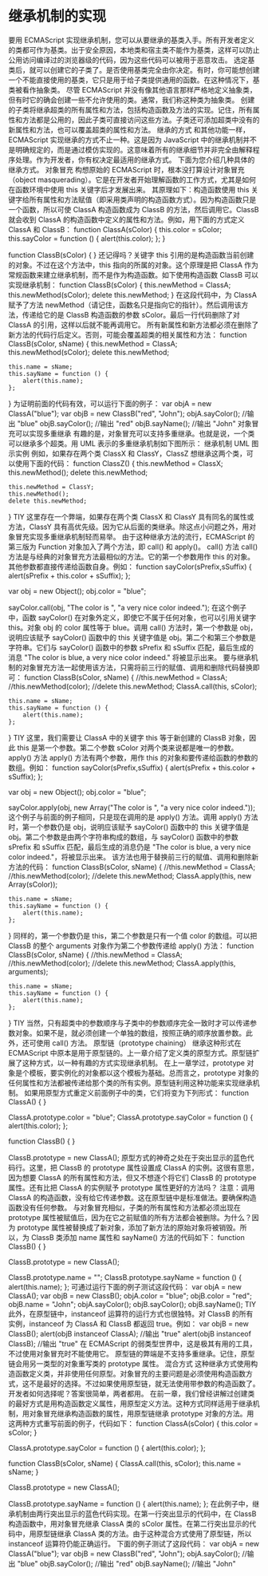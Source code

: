# 继承机制的实现
要用 ECMAScript 实现继承机制，您可以从要继承的基类入手。所有开发者定义的类都可作为基类。出于安全原因，本地类和宿主类不能作为基类，这样可以防止公用访问编译过的浏览器级的代码，因为这些代码可以被用于恶意攻击。
选定基类后，就可以创建它的子类了。是否使用基类完全由你决定。有时，你可能想创建一个不能直接使用的基类，它只是用于给子类提供通用的函数。在这种情况下，基类被看作抽象类。
尽管 ECMAScript 并没有像其他语言那样严格地定义抽象类，但有时它的确会创建一些不允许使用的类。通常，我们称这种类为抽象类。
创建的子类将继承超类的所有属性和方法，包括构造函数及方法的实现。记住，所有属性和方法都是公用的，因此子类可直接访问这些方法。子类还可添加超类中没有的新属性和方法，也可以覆盖超类的属性和方法。
继承的方式
和其他功能一样，ECMAScript 实现继承的方式不止一种。这是因为 JavaScript 中的继承机制并不是明确规定的，而是通过模仿实现的。这意味着所有的继承细节并非完全由解释程序处理。作为开发者，你有权决定最适用的继承方式。
下面为您介绍几种具体的继承方式。
对象冒充
构想原始的 ECMAScript 时，根本没打算设计对象冒充（object masquerading）。它是在开发者开始理解函数的工作方式，尤其是如何在函数环境中使用 this 关键字后才发展出来。
其原理如下：构造函数使用 this 关键字给所有属性和方法赋值（即采用类声明的构造函数方式）。因为构造函数只是一个函数，所以可使 ClassA 构造函数成为 ClassB 的方法，然后调用它。ClassB 就会收到 ClassA 的构造函数中定义的属性和方法。例如，用下面的方式定义 ClassA 和 ClassB：
function ClassA(sColor) {
    this.color = sColor;
    this.sayColor = function () {
        alert(this.color);
    };
}

function ClassB(sColor) {
}
还记得吗？关键字 this 引用的是构造函数当前创建的对象。不过在这个方法中，this 指向的所属的对象。这个原理是把 ClassA 作为常规函数来建立继承机制，而不是作为构造函数。如下使用构造函数 ClassB 可以实现继承机制：
function ClassB(sColor) {
    this.newMethod = ClassA;
    this.newMethod(sColor);
    delete this.newMethod;
}
在这段代码中，为 ClassA 赋予了方法 newMethod（请记住，函数名只是指向它的指针）。然后调用该方法，传递给它的是 ClassB 构造函数的参数 sColor。最后一行代码删除了对 ClassA 的引用，这样以后就不能再调用它。
所有新属性和新方法都必须在删除了新方法的代码行后定义。否则，可能会覆盖超类的相关属性和方法：
function ClassB(sColor, sName) {
    this.newMethod = ClassA;
    this.newMethod(sColor);
    delete this.newMethod;

    this.name = sName;
    this.sayName = function () {
        alert(this.name);
    };
}
为证明前面的代码有效，可以运行下面的例子：
var objA = new ClassA("blue");
var objB = new ClassB("red", "John");
objA.sayColor();	//输出 "blue"
objB.sayColor();	//输出 "red"
objB.sayName();		//输出 "John"
对象冒充可以实现多重继承
有趣的是，对象冒充可以支持多重继承。也就是说，一个类可以继承多个超类。用 UML 表示的多重继承机制如下图所示：
继承机制 UML 图示实例
例如，如果存在两个类 ClassX 和 ClassY，ClassZ 想继承这两个类，可以使用下面的代码：
function ClassZ() {
    this.newMethod = ClassX;
    this.newMethod();
    delete this.newMethod;

    this.newMethod = ClassY;
    this.newMethod();
    delete this.newMethod;
}
TIY
这里存在一个弊端，如果存在两个类 ClassX 和 ClassY 具有同名的属性或方法，ClassY 具有高优先级。因为它从后面的类继承。除这点小问题之外，用对象冒充实现多重继承机制轻而易举。
由于这种继承方法的流行，ECMAScript 的第三版为 Function 对象加入了两个方法，即 call() 和 apply()。
call() 方法
call() 方法是与经典的对象冒充方法最相似的方法。它的第一个参数用作 this 的对象。其他参数都直接传递给函数自身。例如：
function sayColor(sPrefix,sSuffix) {
    alert(sPrefix + this.color + sSuffix);
};

var obj = new Object();
obj.color = "blue";

sayColor.call(obj, "The color is ", "a very nice color indeed.");
在这个例子中，函数 sayColor() 在对象外定义，即使它不属于任何对象，也可以引用关键字 this。对象 obj 的 color 属性等于 blue。调用 call() 方法时，第一个参数是 obj，说明应该赋予 sayColor() 函数中的 this 关键字值是 obj。第二个和第三个参数是字符串。它们与 sayColor() 函数中的参数 sPrefix 和 sSuffix 匹配，最后生成的消息 "The color is blue, a very nice color indeed." 将被显示出来。
要与继承机制的对象冒充方法一起使用该方法，只需将前三行的赋值、调用和删除代码替换即可：
function ClassB(sColor, sName) {
    //this.newMethod = ClassA;
    //this.newMethod(color);
    //delete this.newMethod;
    ClassA.call(this, sColor);

    this.name = sName;
    this.sayName = function () {
        alert(this.name);
    };
}
TIY
这里，我们需要让 ClassA 中的关键字 this 等于新创建的 ClassB 对象，因此 this 是第一个参数。第二个参数 sColor 对两个类来说都是唯一的参数。
apply() 方法
apply() 方法有两个参数，用作 this 的对象和要传递给函数的参数的数组。例如：
function sayColor(sPrefix,sSuffix) {
    alert(sPrefix + this.color + sSuffix);
};

var obj = new Object();
obj.color = "blue";

sayColor.apply(obj, new Array("The color is ", "a very nice color indeed."));
这个例子与前面的例子相同，只是现在调用的是 apply() 方法。调用 apply() 方法时，第一个参数仍是 obj，说明应该赋予 sayColor() 函数中的 this 关键字值是 obj。第二个参数是由两个字符串构成的数组，与 sayColor() 函数中的参数 sPrefix 和 sSuffix 匹配，最后生成的消息仍是 "The color is blue, a very nice color indeed."，将被显示出来。
该方法也用于替换前三行的赋值、调用和删除新方法的代码：
function ClassB(sColor, sName) {
    //this.newMethod = ClassA;
    //this.newMethod(color);
    //delete this.newMethod;
    ClassA.apply(this, new Array(sColor));

    this.name = sName;
    this.sayName = function () {
        alert(this.name);
    };
}
同样的，第一个参数仍是 this，第二个参数是只有一个值 color 的数组。可以把 ClassB 的整个 arguments 对象作为第二个参数传递给 apply() 方法：
function ClassB(sColor, sName) {
    //this.newMethod = ClassA;
    //this.newMethod(color);
    //delete this.newMethod;
    ClassA.apply(this, arguments);

    this.name = sName;
    this.sayName = function () {
        alert(this.name);
    };
}
TIY
当然，只有超类中的参数顺序与子类中的参数顺序完全一致时才可以传递参数对象。如果不是，就必须创建一个单独的数组，按照正确的顺序放置参数。此外，还可使用 call() 方法。
原型链（prototype chaining）
继承这种形式在 ECMAScript 中原本是用于原型链的。上一章介绍了定义类的原型方式。原型链扩展了这种方式，以一种有趣的方式实现继承机制。
在上一章学过，prototype 对象是个模板，要实例化的对象都以这个模板为基础。总而言之，prototype 对象的任何属性和方法都被传递给那个类的所有实例。原型链利用这种功能来实现继承机制。
如果用原型方式重定义前面例子中的类，它们将变为下列形式：
function ClassA() {
}

ClassA.prototype.color = "blue";
ClassA.prototype.sayColor = function () {
    alert(this.color);
};

function ClassB() {
}

ClassB.prototype = new ClassA();
原型方式的神奇之处在于突出显示的蓝色代码行。这里，把 ClassB 的 prototype 属性设置成 ClassA 的实例。这很有意思，因为想要 ClassA 的所有属性和方法，但又不想逐个将它们 ClassB 的 prototype 属性。还有比把 ClassA 的实例赋予 prototype 属性更好的方法吗？
注意：调用 ClassA 的构造函数，没有给它传递参数。这在原型链中是标准做法。要确保构造函数没有任何参数。
与对象冒充相似，子类的所有属性和方法都必须出现在 prototype 属性被赋值后，因为在它之前赋值的所有方法都会被删除。为什么？因为 prototype 属性被替换成了新对象，添加了新方法的原始对象将被销毁。所以，为 ClassB 类添加 name 属性和 sayName() 方法的代码如下：
function ClassB() {
}

ClassB.prototype = new ClassA();

ClassB.prototype.name = "";
ClassB.prototype.sayName = function () {
    alert(this.name);
};
可通过运行下面的例子测试这段代码：
var objA = new ClassA();
var objB = new ClassB();
objA.color = "blue";
objB.color = "red";
objB.name = "John";
objA.sayColor();
objB.sayColor();
objB.sayName();
TIY
此外，在原型链中，instanceof 运算符的运行方式也很独特。对 ClassB 的所有实例，instanceof 为 ClassA 和 ClassB 都返回 true。例如：
var objB = new ClassB();
alert(objB instanceof ClassA);	//输出 "true"
alert(objB instanceof ClassB);	//输出 "true"
在 ECMAScript 的弱类型世界中，这是极其有用的工具，不过使用对象冒充时不能使用它。
原型链的弊端是不支持多重继承。记住，原型链会用另一类型的对象重写类的 prototype 属性。
混合方式
这种继承方式使用构造函数定义类，并非使用任何原型。对象冒充的主要问题是必须使用构造函数方式，这不是最好的选择。不过如果使用原型链，就无法使用带参数的构造函数了。开发者如何选择呢？答案很简单，两者都用。
在前一章，我们曾经讲解过创建类的最好方式是用构造函数定义属性，用原型定义方法。这种方式同样适用于继承机制，用对象冒充继承构造函数的属性，用原型链继承 prototype 对象的方法。用这两种方式重写前面的例子，代码如下：
function ClassA(sColor) {
    this.color = sColor;
}

ClassA.prototype.sayColor = function () {
    alert(this.color);
};

function ClassB(sColor, sName) {
    ClassA.call(this, sColor);
    this.name = sName;
}

ClassB.prototype = new ClassA();

ClassB.prototype.sayName = function () {
    alert(this.name);
};
在此例子中，继承机制由两行突出显示的蓝色代码实现。在第一行突出显示的代码中，在 ClassB 构造函数中，用对象冒充继承 ClassA 类的 sColor 属性。在第二行突出显示的代码中，用原型链继承 ClassA 类的方法。由于这种混合方式使用了原型链，所以 instanceof 运算符仍能正确运行。
下面的例子测试了这段代码：
var objA = new ClassA("blue");
var objB = new ClassB("red", "John");
objA.sayColor();	//输出 "blue"
objB.sayColor();	//输出 "red"
objB.sayName();	//输出 "John"
